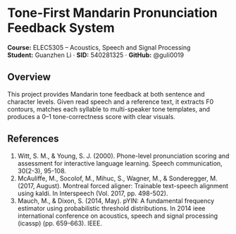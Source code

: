 # Tone-First Mandarin Pronunciation Feedback System

**Course:** ELEC5305 – Acoustics, Speech and Signal Processing  
**Student:** Guanzhen Li · **SID:** 540281325 · **GitHub:** @guli0019

## Overview
This project provides Mandarin tone feedback at both sentence and character levels. 
Given read speech and a reference text, it extracts F0 contours, matches each syllable 
to multi-speaker tone templates, and produces a 0–1 tone-correctness score with clear visuals.

## References 
1. Witt, S. M., & Young, S. J. (2000). Phone-level pronunciation scoring and assessment for interactive language learning. Speech communication, 30(2-3), 95-108.
2. McAuliffe, M., Socolof, M., Mihuc, S., Wagner, M., & Sonderegger, M. (2017, August). Montreal forced aligner: Trainable text-speech alignment using kaldi. In Interspeech (Vol. 2017, pp. 498-502).
3. Mauch, M., & Dixon, S. (2014, May). pYIN: A fundamental frequency estimator using probabilistic threshold distributions. In 2014 ieee international conference on acoustics, speech and signal processing (icassp) (pp. 659-663). IEEE. 

